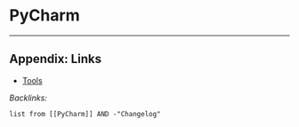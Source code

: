 # PyCharm

---

## Appendix: Links

* [Tools](../../Tools.md)

*Backlinks:*

````dataview
list from [[PyCharm]] AND -"Changelog"
````
